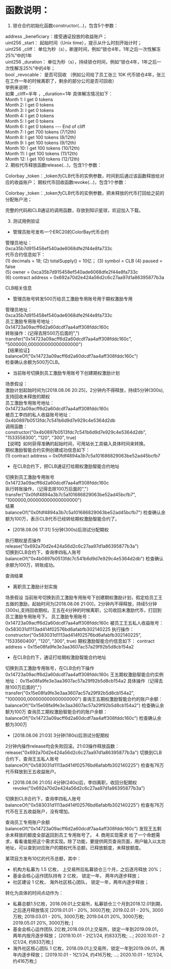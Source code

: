 
# 函数说明：
1. 锁仓合约初始化函数constructor(...)，包含5个参数：

 address _beneficiary：接受通证投放的收益账户；  
 uint256 _start： 起始时间（Unix time），提示从什么时刻开始计时；  
 uint256 _cliff： 单位为秒（s），断崖时间，例如“锁仓4年，1年之后一次性解冻25%”中的1年  
 uint256 _duration： 单位为秒（s），持续锁仓时间，例如“锁仓4年，1年之后一次性解冻25%”中的4年；  
 bool _revocable： 是否可回收 （例如公司给了员工张三 10K 代币锁仓4年，张三在工作一年的时候离职了，剩余的部分公司是否可回收）  
 举例来说明：  
 如果 _cliff=半年 ，_duration=1年 具体解冻情况如下：  
 Month 1: I get 0 tokens  
 Month 2: I get 0 tokens  
 Month 3: I get 0 tokens  
 Month 4: I get 0 tokens  
 Month 5: I get 0 tokens  
 Month 6: I get 0 tokens --- End of cliff  
 Month 7: I get 700 tokens (7/12th)  
 Month 8: I get 100 tokens (8/12th)  
 Month 9: I get 100 tokens (9/12th)  
 Month 10: I get 100 tokens (10/12th)  
 Month 11: I get 100 tokens (11/12th)  
 Month 12: I get 100 tokens (12/12th)  
2. 期权代币释放函数release(...)，包含1个参数：  

 Colorbay _token：_token为CLB代币的实例参数，时间到后通过该函数释放给对应的收益账户；
 期权代币回收函数revoke(...)，包含1个参数：

 Colorbay _token：_token为CLB代币的实例参数，把未释放的代币打回给之前的分配账户池；

 完整的代码和CLB通证的调用函数，存放到知识星球，欢迎加入下载。

3.  测试用例验证
-   管理员账号发布一个ERC20的ColorBay代币合约

 管理员地址：  
 0xca35b7d915458ef540ade6068dfe2f44e8fa733c  
 代币合约信息如下：  
 (1) decimals = 18; (2) totalSupply() = 10亿； (3) symbol = CLB (4) paused = false  
 (5) owner = 0xca35b7d915458ef540ade6068dfe2f44e8fa733c  
 (6) contract address = 0x692a70d2e424a56d2c6c27aa97d1a86395877b3a  
  
CLB相关信息  
  
-  管理员账号转发500万给员工激励专用账号用于期权激励专用  
  
 管理员地址：  
 0xca35b7d915458ef540ade6068dfe2f44e8fa733c  
 员工激励专用账号地址：  
 0x14723a09acff6d2a60dcdf7aa4aff308fddc160c  
 转账操作：(记得去除500万后面的",")  
 transfer("0x14723a09acff6d2a60dcdf7aa4aff308fddc160c", "5000000,000000000000000000")  
 【结果验证】  
 balanceOf("0x14723a09acff6d2a60dcdf7aa4aff308fddc160c")  
 检查确认余额为500万CLB。  
-  当前账号切换到员工激励专用账号下创建期权激励计划  
  
 场景假设：  
 激励计划起始时间为[2018.08.06 20:25]，2分钟内不得释放，持续5分钟(300s),支持回收未释放的期权  
 员工激励专用账号地址：  
 0x14723a09acff6d2a60dcdf7aa4aff308fddc160c  
 被员工李四的私人收益账号地址：  
 0x4b0897b0513fdc7c541b6d9d7e929c4e5364d2db  
 调用函数：  constructor("0x4b0897b0513fdc7c541b6d9d7e929c4e5364d2db", "1533558300", "120", "300", true)  
 【说明】如何获得准确的起始时间，可用站长工具输入具体时间来转换。  
 期权激励智能合约实例创建成功信息如下：  
 (1) contract address = 0x0fdf4894a3b7c5a101686829063be52ad45bcfb7  
-  在CLB合约下，把CLB通证打给期权激励智能合约地址  
  
 切换到员工激励专用账号  
 0x14723a09acff6d2a60dcdf7aa4aff308fddc160c  
 执行转账操作，（记得去除100万后面的","）  
 transfer("0x0fdf4894a3b7c5a101686829063be52ad45bcfb7", "1000000,000000000000000000")  
 结果  
 balanceOf("0x0fdf4894a3b7c5a101686829063be52ad45bcfb7") 检查确认余额为100万，表示CLB代币已经转给期权激励智能合约了。  
-  [2018.08.06 17:31] 5分钟(300s)后测试分配期权  
  
 执行期权是否操作  
 release("0x692a70d2e424a56d2c6c27aa97d1a86395877b3a")  
 切换到CLB合约下，查询李四私人账号  
 balanceOf("0x4b0897b0513fdc7c541b6d9d7e929c4e5364d2db") 检查确认余额为100万，转账成功。  
     
   


 
 查询结果
 
 

-  离职员工激励计划实施

场景假设
 当前账号切换到员工激励专用账号下创建期权激励计划，假定给员工王五做的激励，起始时间为[2018.08.06 21:00]，2分钟内不得释放，持续5分钟(300s),支持回收期权。王五在4分钟的时候离职，公司收回未激励代币，打回到员工激励专用账号下。
员工激励专用账号：
 0x14723a09acff6d2a60dcdf7aa4aff308fddc160c
被员工王五私人收益账号：
 0x583031d1113ad414f02576bd6afabfb302140225
执行操作：  constructor("0x583031d1113ad414f02576bd6afabfb302140225", "1533560400", "120", "300", true)
期权激励智能合约信息如下：
 contract address = 0x15e08fa9fe3e3aa3607ac57a29f92b5d8cb154a2
-  在CLB合约下，通证打给期权激励智能合约地址

 切换到员工激励专用账号，在CLB合约下操作
 0x14723a09acff6d2a60dcdf7aa4aff308fddc160c
 王五期权激励智能合约实例地址：
 0x15e08fa9fe3e3aa3607ac57a29f92b5d8cb154a2
 具体操作（记得去除100万后面的","）
 transfer("0x15e08fa9fe3e3aa3607ac57a29f92b5d8cb154a2", "1000000,000000000000000000")
 查询王五期权激励智能合约的账户余额：
 balanceOf("0x15e08fa9fe3e3aa3607ac57a29f92b5d8cb154a2") 检查确认余额为100万
 查询员工期权激励智能合约的账户余额：
 balanceOf("0x14723a09acff6d2a60dcdf7aa4aff308fddc160c")
 检查确认余额为300万
- [2018.08.06 21:03] 3分钟(180s)后测试分配期权

 2分钟内操作release均会失败回滚。21:03操作释放函数：
 release("0x692a70d2e424a56d2c6c27aa97d1a86395877b3a")
 切换到CLB合约下，查询王五私人账号
 balanceOf("0x583031d1113ad414f02576bd6afabfb302140225") 检查有76万代币释放到王五收益账户。
   
 

- [2018.08.06 21:05] 4分钟(240s)后，李四离职，收回分配期权
 revoke("0x692a70d2e424a56d2c6c27aa97d1a86395877b3a")

 切换到CLB合约下，查询李四私人账号
 balanceOf("0x583031d1113ad414f02576bd6afabfb302140225") 检查有76万代币在王五收益账户，没有增加。
 
   
 

查询员工专用账户余额
 balanceOf("0x14723a09acff6d2a60dcdf7aa4aff308fddc160c")
 发现王五剩余未释放的额度全部返回到员工专用账号了。
4. 商用实现需求
给了一个命题需求，看看谁能把这个需求实现。除了功能，要提供网页查询页面，用户输入以太坊地址，可以查到对应账户的期权代币总额，已释放额度，未释放额度。

某项目方发布10亿的代币总额，其中：
 - 机构方私募为 1.5 亿枚， 上交易所后私募锁仓三个月，之后逐月释放 20%；
 - 基金会核心运作团队持有 2 亿枚， 锁定一年， 两年内逐步释放；
 - 社区建设 1 亿枚， 海外社区核心团队， 锁定一年，两年内逐步释放；

转化为具体的时间点动作为：
 - 私募总额1.5亿枚，2018.09.01上交易所，私募锁仓三个月到2018.12.01到期，之后逐月释放情况
 [2019.01.01 - 20%, 3000万枚; 2019.02.01 - 20%, 3000万枚; 2019.03.01 - 20%, 3000万枚; 2019.04.01 20%, 3000万枚; 2019.05.01 20%, 3000万枚; ]
 - 基金会核心运作团队 2亿枚,2018.09.01上交易所，锁定一年到2019.09.01， 两年内按月逐步释放；
 [2019.10.01 - 2亿1/24, 约833万枚; ...; 2020.10.01 - 2亿1/24, 约833万枚;]
 -  海外社区核心团队 1 亿枚，2018.09.01上交易所，锁定一年到2019.09.01，两年内逐步释放；
 [2019.10.01 - 1亿1/24, 约416万枚; ...; 2020.10.01 - 1亿1/24, 约416万枚;]